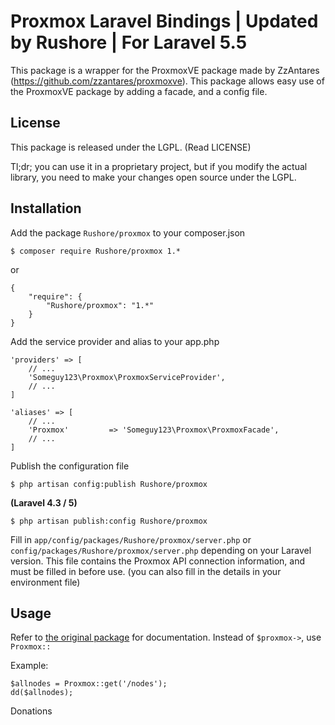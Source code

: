 Proxmox Laravel Bindings | Updated by Rushore | For Laravel 5.5
=======

This package is a wrapper for the ProxmoxVE package made by
ZzAntares (https://github.com/zzantares/proxmoxve). This package
allows easy use of the ProxmoxVE package by adding a
facade, and a config file.

License
------
This package is released under the LGPL. (Read LICENSE)

Tl;dr; you can use it in a proprietary project, but if you modify the actual
library, you need to make your changes open source under the LGPL.

Installation
-----
Add the package `Rushore/proxmox` to your composer.json

    $ composer require Rushore/proxmox 1.*

or

    {
        "require": {
            "Rushore/proxmox": "1.*"
        }
    }

Add the service provider and alias to your app.php

    'providers' => [
        // ...
        'Someguy123\Proxmox\ProxmoxServiceProvider',
        // ...
    ]

    'aliases' => [
        // ...
        'Proxmox'         => 'Someguy123\Proxmox\ProxmoxFacade',
        // ...
    ]

Publish the configuration file

    $ php artisan config:publish Rushore/proxmox

**(Laravel 4.3 / 5)**

    $ php artisan publish:config Rushore/proxmox

Fill in `app/config/packages/Rushore/proxmox/server.php`
or `config/packages/Rushore/proxmox/server.php` depending on your Laravel
version. This file contains the Proxmox API connection information, and must
be filled in before use. (you can also fill in the details in your environment
file)


Usage
-----

Refer to [the original package](https://github.com/zzantares/proxmoxve) for
documentation. Instead of `$proxmox->`, use `Proxmox::`

Example:

    $allnodes = Proxmox::get('/nodes');
    dd($allnodes);

Donations
